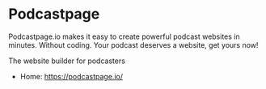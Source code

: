 # Podcastpage
Podcastpage.io makes it easy to create powerful podcast websites in minutes. Without coding. Your podcast deserves a website, get yours now!

The website builder for podcasters
* Home: https://podcastpage.io/
